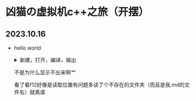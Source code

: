 # 凶猫の虚拟机c++之旅（开摆）

## 2023.10.16

- hello world

  <details>
      <summary>新建，打开，编译，输出</summary>
      <p>
          <img src="111.png"/>
      </p>
  </details>
  
  不是为什么显示不出来啊艹
  
  看了看f12好像是读取位置有问题多读了个不存在的文件夹（而且是我.md的文件名）就离谱
